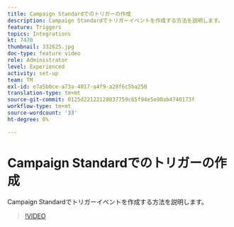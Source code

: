 ```yaml
---
title: Campaign Standardでのトリガーの作成
description: Campaign Standardでトリガーイベントを作成する方法を説明します。
feature: Triggers
topics: Integrations
kt: 7470
thumbnail: 332625.jpg
doc-type: feature video
role: Administrator
level: Experienced
activity: set-up
team: TM
exl-id: e7a5b0ce-a73a-4017-a4f9-a28f6c5ba250
translation-type: tm+mt
source-git-commit: 0125d22122128037759c65f94e5e90ab4740173f
workflow-type: tm+mt
source-wordcount: '33'
ht-degree: 0%

---
```


# Campaign Standardでのトリガーの作成

Campaign Standardでトリガーイベントを作成する方法を説明します。

>[!VIDEO](https://video.tv.adobe.com/v/332625?quality=12)
